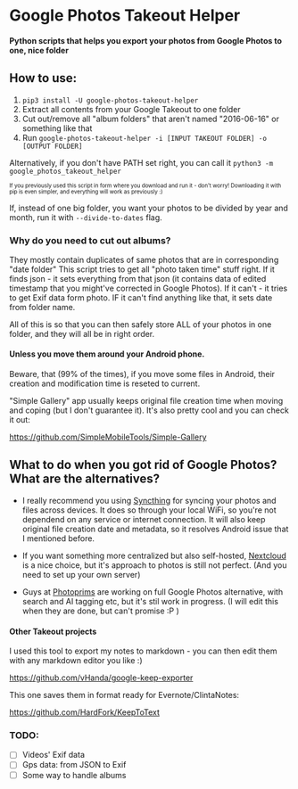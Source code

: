 # Google Photos Takeout Helper
#### Python scripts that helps you export your photos from Google Photos to one, nice folder

## How to use:
1. `pip3 install -U google-photos-takeout-helper`
2. Extract all contents from your Google Takeout to one folder
3. Cut out/remove all "album folders" that aren't named "2016-06-16" or something like that
4. Run `google-photos-takeout-helper -i [INPUT TAKEOUT FOLDER] -o [OUTPUT FOLDER]`

Alternatively, if you don't have PATH set right, you can call it `python3 -m google_photos_takeout_helper`

<sup><sup>If you previously used this script in form where you 
download and run it - don't worry! Downloading it with pip is even simpler, 
and everything will work as previously :)</sup></sup>

If, instead of one big folder, you want your photos to be divided by year and month, run it with `--divide-to-dates` flag.



### Why do you need to cut out albums?
They mostly contain duplicates of same photos that are in corresponding "date folder"
This script tries to get all "photo taken time" stuff right. If it finds json - it sets everything from that json (it contains data of edited timestamp that you might've corrected in Google Photos). If it can't - it tries to get Exif data form photo.
IF it can't find anything like that, it sets date from folder name.

All of this is so that you can then safely store ALL of your photos in one folder, and they will all be in right order.

#### Unless you move them around your Android phone. 
Beware, that (99% of the times), if you move some files in Android, their creation and modification time is reseted to current.

"Simple Gallery" app usually keeps original file creation time when moving and coping (but I don't guarantee it). It's also pretty cool and you can check it out:

https://github.com/SimpleMobileTools/Simple-Gallery

## What to do when you got rid of Google Photos? What are the alternatives?
 - I really recommend you using [Syncthing](https://syncthing.net/) for syncing your photos and files across devices. It does so through your local WiFi, so you're not dependend on any service or internet connection. It will also keep original file creation date and metadata, so it resolves Android issue that I mentioned before.

 - If you want something more centralized but also self-hosted, [Nextcloud](https://nextcloud.com) is a nice choice, but it's approach to photos is still not perfect. (And you need to set up your own server)

 - Guys at [Photoprims](https://photoprism.org/) are working on full Google Photos alternative, with search and AI tagging etc, but it's stil work in progress. (I will edit this when they are done, but can't promise :P ) 


#### Other Takeout projects
I used this tool to export my notes to markdown - you can then edit them with any markdown editor you like :)

https://github.com/vHanda/google-keep-exporter


This one saves them in format ready for Evernote/ClintaNotes:

https://github.com/HardFork/KeepToText


### TODO:
- [ ] Videos' Exif data
- [ ] Gps data: from JSON to Exif
- [ ] Some way to handle albums
